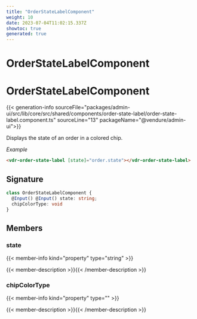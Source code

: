 ```yaml
---
title: "OrderStateLabelComponent"
weight: 10
date: 2023-07-04T11:02:15.337Z
showtoc: true
generated: true
---
```

<!-- This file was generated from the Vendure source. Do not modify. Instead, re-run the "docs:build" script -->

# OrderStateLabelComponent
<div class="symbol">


# OrderStateLabelComponent

{{< generation-info sourceFile="packages/admin-ui/src/lib/core/src/shared/components/order-state-label/order-state-label.component.ts" sourceLine="13" packageName="@vendure/admin-ui">}}

Displays the state of an order in a colored chip.

*Example*

```HTML
<vdr-order-state-label [state]="order.state"></vdr-order-state-label>
```

## Signature

```TypeScript
class OrderStateLabelComponent {
  @Input() @Input() state: string;
  chipColorType: void
}
```
## Members

### state

{{< member-info kind="property" type="string"  >}}

{{< member-description >}}{{< /member-description >}}

### chipColorType

{{< member-info kind="property" type=""  >}}

{{< member-description >}}{{< /member-description >}}


</div>
